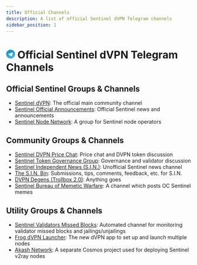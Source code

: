 ```yaml
---
title: Official Channels
description: A list of official Sentinel dVPN Telegram channels 
sidebar_position: 1
---
```


# ![Telegram icon](/img/resources/telegram.png) Official Sentinel dVPN Telegram Channels

## Official Sentinel Groups & Channels

- [Sentinel dVPN](https://t.me/sentinel_co): The official main community channel
- [Sentinel Official Announcements](https://t.me/Sentinel_Announcements): Official Sentinel news and announcements
- [Sentinel Node Network](https://t.me/SentinelNodeNetwork): A group for Sentinel node operators

## Community Groups & Channels

- [Sentinel DVPN Price Chat](https://t.me/dvpnpricediscussion): Price chat and DVPN token discussion
- [Sentinel Token Governance Group](https://t.me/SentinelGov): Governance and validator discussion
- [Sentinel Independent News (S.I.N.)](https://t.me/sentinel_independent): Unofficial Sentinel news channel
- [The S.I.N. Bin](https://t.me/the_sinbin): Submissions, tips, comments, feedback, etc. for S.I.N.
- [DVPN Degens (Trollbox 2.0)](https://t.me/dvpndegen): Anything goes
- [Sentinel Bureau of Memetic Warfare](https://t.me/Sentinelmemewar): A channel which posts OC Sentinel memes

## Utility Groups & Channels

- [Sentinel Validators Missed Blocks](https://t.me/sentinel_missed): Automated channel for monitoring validator missed blocks and jailings/unjailings
- [Frog dVPN Launcher](https://t.me/froglauncher): The new dVPN app to set up and launch multiple nodes
- [Akash Network](https://t.me/AkashNW): A separate Cosmos project used for deploying Sentinel v2ray nodes